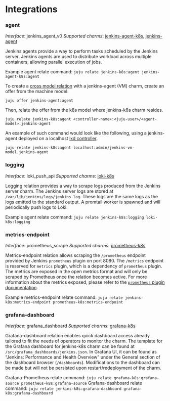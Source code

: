 # Integrations

### agent

_Interface_: jenkins_agent_v0
_Supported charms_: [jenkins-agent-k8s](https://charmhub.io/jenkins-agent-k8s),
[jenkins-agent](https://charmhub.io/jenkins-agent)

Jenkins agents provide a way to perform tasks scheduled by the Jenkins server. Jenkins agents are
used to distribute workload across multiple containers, allowing parallel execution of jobs.

Example agent relate command: `juju relate jenkins-k8s:agent jenkins-agent-k8s:agent`

To create a [cross model relation](https://juju.is/docs/olm/manage-cross-model-integrations) with
a jenkins-agent (VM) charm, create an offer from the machine model.

`juju offer jenkins-agent:agent`

Then, relate the offer from the k8s model where jenkins-k8s charm resides.

`juju relate jenkins-k8s:agent <controller-name>:<juju-user>/<agent-model>.jenkins-agent`

An example of such command would look like the following, using a jenkins-agent deployed on a
localhost
[lxd controller](https://juju.is/docs/olm/get-started-with-juju#heading--prepare-your-cloud).

`juju relate jenkins-k8s:agent localhost:admin/jenkins-vm-model.jenkins-agent`

### logging

_Interface_: loki_push_api
_Supported charms_: [loki-k8s](https://charmhub.io/loki-k8s)

Logging relation provides a way to scrape logs produced from the Jenkins server charm. The Jenkins 
server logs are stored at `/var/lib/jenkins/logs/jenkins.log`. These logs are the same logs as the logs 
emitted to the standard output. A promtail worker is spawned and will periodically push logs to
Loki.

Example agent relate command: `juju relate jenkins-k8s:logging loki-k8s:logging`

### metrics-endpoint

_Interface_: prometheus_scrape
_Supported charms_: [prometheus-k8s](https://charmhub.io/prometheus-k8s)

Metrics-endpoint relation allows scraping the `/prometheus` endpoint provided by Jenkins
`prometheus` plugin on port 8080. The `/metrics` endpoint is reserved for `metrics` plugin, which
is a dependency of `prometheus` plugin. The metrics are exposed in the open metrics format and will
only be scraped by Prometheus once the relation becomes active. For more information about the
metrics exposed, please refer to the
[`prometheus` plugin documentation](https://plugins.jenkins.io/prometheus/).

Example metrics-endpoint relate command: 
`juju relate jenkins-k8s:metrics-endpoint prometheus-k8s:metrics-endpoint`

### grafana-dashboard

_Interface_: grafana_dashboard
_Supported charms_: [grafana-k8s](https://charmhub.io/grafana-k8s)

Grafana-dashboard relation enables quick dashboard access already tailored to fit the needs of 
operators to monitor the charm. The template for the Grafana dashboard for jenkins-k8s charm can be
found at `/src/grafana_dashboards/jenkins.json`. In Grafana UI, it can be found as “Jenkins: 
Performance and Health Overview” under the General section of the dashboard browser 
(`/dashboards`). Modifications to the dashboard can be made but will not be persisted upon
restart/redeployment of the charm.

Grafana-Prometheus relate command: `juju relate grafana-k8s:grafana-source prometheus-k8s:grafana-source`
Grafana-dashboard relate command: `juju relate jenkins-k8s:grafana-dashboard grafana-k8s:grafana-dashboard`
